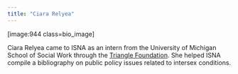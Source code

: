 ```yaml
---
title: "Ciara Relyea"
---
```


<p>[image:944 class=bio_image]  </p>

<p>Ciara Relyea came to <span class="caps">ISNA</span> as an intern from the University of Michigan School of Social Work through the <a href="http://www.tri.org/">Triangle Foundation</a>. She helped <span class="caps">ISNA</span> compile a bibliography on public policy issues related to intersex conditions.</p>